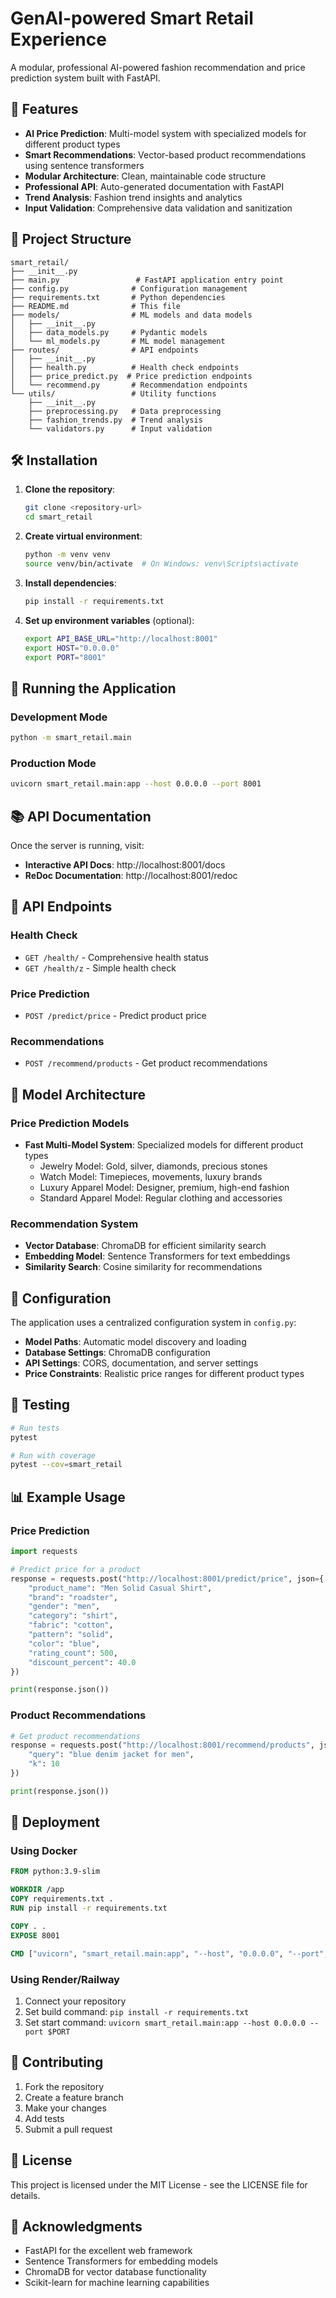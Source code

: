 # GenAI-powered Smart Retail Experience

A modular, professional AI-powered fashion recommendation and price prediction system built with FastAPI.

## 🚀 Features

- **AI Price Prediction**: Multi-model system with specialized models for different product types
- **Smart Recommendations**: Vector-based product recommendations using sentence transformers
- **Modular Architecture**: Clean, maintainable code structure
- **Professional API**: Auto-generated documentation with FastAPI
- **Trend Analysis**: Fashion trend insights and analytics
- **Input Validation**: Comprehensive data validation and sanitization

## 📁 Project Structure

```
smart_retail/
├── __init__.py
├── main.py                 # FastAPI application entry point
├── config.py              # Configuration management
├── requirements.txt       # Python dependencies
├── README.md              # This file
├── models/                # ML models and data models
│   ├── __init__.py
│   ├── data_models.py     # Pydantic models
│   └── ml_models.py       # ML model management
├── routes/                # API endpoints
│   ├── __init__.py
│   ├── health.py          # Health check endpoints
│   ├── price_predict.py  # Price prediction endpoints
│   └── recommend.py       # Recommendation endpoints
└── utils/                 # Utility functions
    ├── __init__.py
    ├── preprocessing.py   # Data preprocessing
    ├── fashion_trends.py  # Trend analysis
    └── validators.py      # Input validation
```

## 🛠️ Installation

1. **Clone the repository**:
   ```bash
   git clone <repository-url>
   cd smart_retail
   ```

2. **Create virtual environment**:
   ```bash
   python -m venv venv
   source venv/bin/activate  # On Windows: venv\Scripts\activate
   ```

3. **Install dependencies**:
   ```bash
   pip install -r requirements.txt
   ```

4. **Set up environment variables** (optional):
   ```bash
   export API_BASE_URL="http://localhost:8001"
   export HOST="0.0.0.0"
   export PORT="8001"
   ```

## 🚀 Running the Application

### Development Mode
```bash
python -m smart_retail.main
```

### Production Mode
```bash
uvicorn smart_retail.main:app --host 0.0.0.0 --port 8001
```

## 📚 API Documentation

Once the server is running, visit:
- **Interactive API Docs**: http://localhost:8001/docs
- **ReDoc Documentation**: http://localhost:8001/redoc

## 🔗 API Endpoints

### Health Check
- `GET /health/` - Comprehensive health status
- `GET /health/z` - Simple health check

### Price Prediction
- `POST /predict/price` - Predict product price

### Recommendations
- `POST /recommend/products` - Get product recommendations

## 🧠 Model Architecture

### Price Prediction Models
- **Fast Multi-Model System**: Specialized models for different product types
  - Jewelry Model: Gold, silver, diamonds, precious stones
  - Watch Model: Timepieces, movements, luxury brands
  - Luxury Apparel Model: Designer, premium, high-end fashion
  - Standard Apparel Model: Regular clothing and accessories

### Recommendation System
- **Vector Database**: ChromaDB for efficient similarity search
- **Embedding Model**: Sentence Transformers for text embeddings
- **Similarity Search**: Cosine similarity for recommendations

## 🔧 Configuration

The application uses a centralized configuration system in `config.py`:

- **Model Paths**: Automatic model discovery and loading
- **Database Settings**: ChromaDB configuration
- **API Settings**: CORS, documentation, and server settings
- **Price Constraints**: Realistic price ranges for different product types

## 🧪 Testing

```bash
# Run tests
pytest

# Run with coverage
pytest --cov=smart_retail
```

## 📊 Example Usage

### Price Prediction
```python
import requests

# Predict price for a product
response = requests.post("http://localhost:8001/predict/price", json={
    "product_name": "Men Solid Casual Shirt",
    "brand": "roadster",
    "gender": "men",
    "category": "shirt",
    "fabric": "cotton",
    "pattern": "solid",
    "color": "blue",
    "rating_count": 500,
    "discount_percent": 40.0
})

print(response.json())
```

### Product Recommendations
```python
# Get product recommendations
response = requests.post("http://localhost:8001/recommend/products", json={
    "query": "blue denim jacket for men",
    "k": 10
})

print(response.json())
```

## 🚀 Deployment

### Using Docker
```dockerfile
FROM python:3.9-slim

WORKDIR /app
COPY requirements.txt .
RUN pip install -r requirements.txt

COPY . .
EXPOSE 8001

CMD ["uvicorn", "smart_retail.main:app", "--host", "0.0.0.0", "--port", "8001"]
```

### Using Render/Railway
1. Connect your repository
2. Set build command: `pip install -r requirements.txt`
3. Set start command: `uvicorn smart_retail.main:app --host 0.0.0.0 --port $PORT`

## 🤝 Contributing

1. Fork the repository
2. Create a feature branch
3. Make your changes
4. Add tests
5. Submit a pull request

## 📄 License

This project is licensed under the MIT License - see the LICENSE file for details.

## 🙏 Acknowledgments

- FastAPI for the excellent web framework
- Sentence Transformers for embedding models
- ChromaDB for vector database functionality
- Scikit-learn for machine learning capabilities
